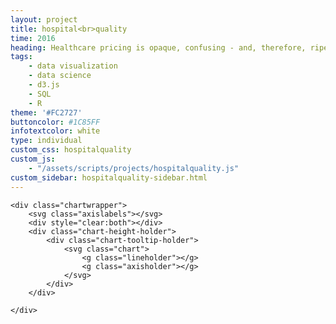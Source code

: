 ```yaml
---
layout: project
title: hospital<br>quality
time: 2016
heading: Healthcare pricing is opaque, confusing - and, therefore, ripe for visualization. My interactive visual below enables users to compare cost, quality, and size of roughly two-thousand medicare/medicaid hospitals. Filters enable the user to pick apart smaller trends, and explore cost/quality public datasets from the bottom-up.<br>A static form of this poster was displayed in the HIMSS healthcare conference, with an accompanying blog post <a href="http://arcadiasolutions.com/weaving-hospital-variation/">here</a>
tags:
    - data visualization
    - data science
    - d3.js
    - SQL
    - R
theme: '#FC2727'
buttoncolor: #1C85FF
infotextcolor: white
type: individual
custom_css: hospitalquality
custom_js: 
    - "/assets/scripts/projects/hospitalquality.js"
custom_sidebar: hospitalquality-sidebar.html 
---
```


<section class="block block-data-visual">
<!--'#FC2727'  #1C85FF; other :FD8210-->
<!--    - "https://code.jquery.com/ui/1.12.0/jquery-ui.min.js"-->
<!--    - "https://d3js.org/d3.v4.min.js"-->
<!--    - "https://cdnjs.cloudflare.com/ajax/libs/d3/3.5.5/d3.min.js"-->
<!--    - "https://d3js.org/d3.v4.min.js"-->

    <div class="chartwrapper">
        <svg class="axislabels"></svg>
        <div style="clear:both"></div>
        <div class="chart-height-holder">
            <div class="chart-tooltip-holder">
                <svg class="chart">      
                    <g class="lineholder"></g>
                    <g class="axisholder"></g>      
                </svg>
            </div>            
        </div> 
        
    </div>  
<!--
    <div class ="question-mark">
        ?
    </div>    
-->
</section>
<!--

<section class="block">
    <header class="block-header">overview</header>
    <div class="block-text">
        <p>
        Moving towards: accountability in healthcare pricing.
        <br>
The graphic above displays (aggregate, percentile-based) billed costs, hospital size, outcome quality, and patient experience. <br><br> This chart is intended for bottom-up data exploration - users can use the filter button to show relevant demographic info, variables, values, or providers. Mouse over axes or lines for more information about underlying data!
<br> Visually, plotting many things
        </p>
    </div>
</section>


<section class="block">
    <header class="block-header">findings</header>
    <div class="block-text">
        <p>
        It doesn't matter what you pay, your quality of care is likely to be the same across different providers.
        <br>
        There is no correlation (visually or quantitatively) between cost and quality of care (as evidenced by the scattered, spaghetti-like display of the above chart).
        <br><br>
         You may notice  X-shaped weaves different axes (outcome and patient experience are a clear example). This points to anti-correlation.  We see a clustering of hospitals with large size and low outcome forming the downward slope of the X and low size, high-outcome hospitals creating the upward slope. 
         <br><br>
        Other insights may be noticed at a granular (state, zip) level.
        </p>
    </div>
</section>


<section class="block">
    <header class="block-header">data sources</header>
    <div class="block-text">
        <p>
        All values displayed above are percentile-ranked among the sample of 1800 medicare/medicaid hospitals displayed above. 
        Outcome and patient experience values were simply taken from 
        <br>
        The CMS patient experience rating is based on a survey encompassing medical staff communication, pain management, and hospital environment. Outcome takes into account mortality, infection rate, and functional ability following discharg
        
        Cost-index
         I distilled billed Medicare cost for each provider to a single percentile-weighted number that takes into account relative price. This cost index aggregates billed amounts for procedures, weighed by frequency and price in comparison to other hospitals. (A hospital, for example, that focuses on costly procedures, but offers these procedures at a price lower than competition, will have a low cost index)
    
    Quality information – broken down to patient experience of care and outcome ratings. The CMS patient experience rating is based on a survey encompassing medical staff communication, pain management, and hospital environment. Outcome takes into account mortality, infection rate, and functional ability following discharge.
    
        Size
    Using the number of procedures as a proxy for hospital size, we were able to evaluate each hospital on the axes of cost, patient experience, outcome, and size. Hospital performance profiles were developed by standardizing all four comparison variables on percentile scales. For example, a hospital with low cost percentile scores and high quality has a high-performing profile.    
    
        
        </p>
    </div>
</section>-->
